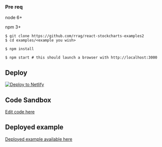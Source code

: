 ### Pre req
node 6+

npm 3+


```
$ git clone https://github.com/rrag/react-stockcharts-examples2
$ cd examples/<example you wish>

$ npm install

$ npm start # this should launch a browser with http://localhost:3000
```


## Deploy 

[![Deploy to Netlify](https://www.netlify.com/img/deploy/button.svg)](https://app.netlify.com/start/deploy?repository=https://github.com/Sach97/react-stockcharts-netlify)


## Code Sandbox
[Edit code here](https://codesandbox.io/s/github/Sach97/react-stockcharts-netlify)

## Deployed example

[Deployed example available here](https://kind-montalcini-c8f14f.netlify.com/)
